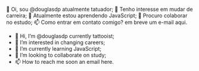 👋 Oi, sou @douglasdp atualmente tatuador;
👀 Tenho interesse em mudar de carreira;
🌱 Atualmente estou aprendendo JavaScript;
💞️ Procuro colaborar no estudo;
📫 Como entrar em contato comigo? em breve um e-mail aqui.


- 👋 Hi, I’m @douglasdp currently tattooist;
- 👀 I’m interested in changing careers;
- 🌱 I’m currently learning JavaScript;
- 💞️ I’m looking to collaborate on study;
- 📫 How to reach me soon an email here.

<!---
douglasdp/douglasdp is a ✨ special ✨ repository because its `README.md` (this file) appears on your GitHub profile.
You can click the Preview link to take a look at your changes.
--->
